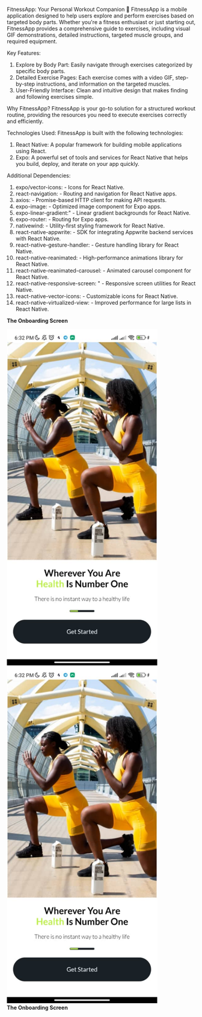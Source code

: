 FitnessApp: Your Personal Workout Companion 💪
FitnessApp is a mobile application designed to help users explore and perform exercises based on targeted body parts. Whether you're a fitness enthusiast or just starting out, FitnessApp provides a comprehensive guide to exercises, including visual GIF demonstrations, detailed instructions, targeted muscle groups, and required equipment.

Key Features:

1. Explore by Body Part: Easily navigate through exercises categorized by specific body parts.
2. Detailed Exercise Pages: Each exercise comes with a video GIF, step-by-step instructions, and information on the targeted muscles.
3. User-Friendly Interface: Clean and intuitive design that makes finding and following exercises simple.

Why FitnessApp?
FitnessApp is your go-to solution for a structured workout routine, providing the resources you need to execute exercises correctly and efficiently.

Technologies Used:
FitnessApp is built with the following technologies:

1. React Native: A popular framework for building mobile applications using React.
2. Expo: A powerful set of tools and services for React Native that helps you build, deploy, and iterate on your app quickly.

Additional Dependencies:

1. expo/vector-icons: - Icons for React Native.
2. react-navigation: - Routing and navigation for React Native apps.
3. axios: - Promise-based HTTP client for making API requests.
4. expo-image: - Optimized image component for Expo apps.
5. expo-linear-gradient:" - Linear gradient backgrounds for React Native.
6. expo-router: - Routing for Expo apps.
7. nativewind: - Utility-first styling framework for React Native.
8. react-native-appwrite: - SDK for integrating Appwrite backend services with React Native.
9. react-native-gesture-handler: - Gesture handling library for React Native.
10. react-native-reanimated: - High-performance animations library for React Native.
11. react-native-reanimated-carousel: - Animated carousel component for React Native.
12. react-native-responsive-screen: " - Responsive screen utilities for React Native.
13. react-native-vector-icons: - Customizable icons for React Native.
14. react-native-virtualized-view: - Improved performance for large lists in React Native.

 <b align='top'> The Onboarding Screen </b>
<div>
<img  alt="Coding" width="400" src="/assets/images/Onboard-Screen.jpg">
</div>
 
<div>
<img  alt="Coding" width="400" src="/assets/images/Onboard-Screen.jpg">
</div>
 <b> The Onboarding Screen </b>
